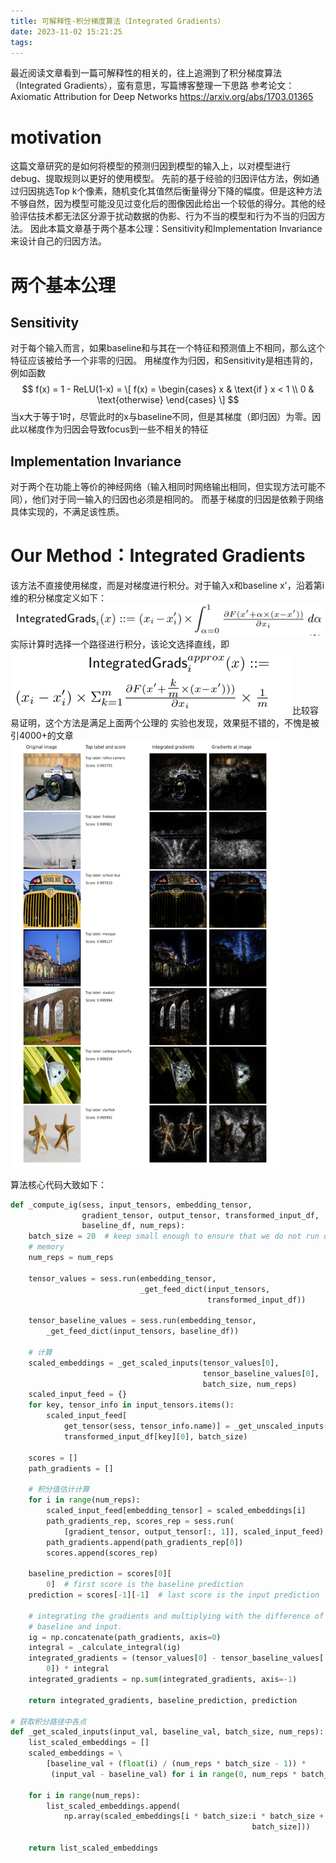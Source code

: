 ```yaml
---
title: 可解释性-积分梯度算法（Integrated Gradients）
date: 2023-11-02 15:21:25
tags:
---
```

最近阅读文章看到一篇可解释性的相关的，往上追溯到了积分梯度算法（Integrated Gradients），蛮有意思，写篇博客整理一下思路
参考论文：Axiomatic Attribution for Deep Networks https://arxiv.org/abs/1703.01365
# motivation
这篇文章研究的是如何将模型的预测归因到模型的输入上，以对模型进行debug、提取规则以更好的使用模型。
先前的基于经验的归因评估方法，例如通过归因挑选Top k个像素，随机变化其值然后衡量得分下降的幅度。但是这种方法不够自然，因为模型可能没见过变化后的图像因此给出一个较低的得分。其他的经验评估技术都无法区分源于扰动数据的伪影、行为不当的模型和行为不当的归因方法。
因此本篇文章基于两个基本公理：Sensitivity和Implementation Invariance来设计自己的归因方法。

# 两个基本公理
## Sensitivity
对于每个输入而言，如果baseline和与其在一个特征和预测值上不相同，那么这个特征应该被给予一个非零的归因。
用梯度作为归因，和Sensitivity是相违背的，例如函数$$ f(x) = 1 - ReLU(1-x) = \[ f(x) = \begin{cases} x & \text{if } x < 1 \\ 0 & \text{otherwise} \end{cases} \] $$ 当x大于等于1时，尽管此时的x与baseline不同，但是其梯度（即归因）为零。因此以梯度作为归因会导致focus到一些不相关的特征

## Implementation Invariance
对于两个在功能上等价的神经网络（输入相同时网络输出相同，但实现方法可能不同），他们对于同一输入的归因也必须是相同的。
而基于梯度的归因是依赖于网络具体实现的，不满足该性质。

# Our Method：Integrated Gradients
该方法不直接使用梯度，而是对梯度进行积分。对于输入x和baseline x'，沿着第i维的积分梯度定义如下：
![img.png](/assets/image/IG/ig1.png)
实际计算时选择一个路径进行积分，该论文选择直线，即
![img.png](/assets/image/IG/ig2.png)
比较容易证明，这个方法是满足上面两个公理的
实验也发现，效果挺不错的，不愧是被引4000+的文章
![img.png](/assets/image/IG/img.png)

算法核心代码大致如下：
```python
def _compute_ig(sess, input_tensors, embedding_tensor,
                gradient_tensor, output_tensor, transformed_input_df,
                baseline_df, num_reps):
    batch_size = 20  # keep small enough to ensure that we do not run out of
    # memory
    num_reps = num_reps

    tensor_values = sess.run(embedding_tensor,
                             _get_feed_dict(input_tensors,
                                            transformed_input_df))

    tensor_baseline_values = sess.run(embedding_tensor,
        _get_feed_dict(input_tensors, baseline_df))

    # 计算
    scaled_embeddings = _get_scaled_inputs(tensor_values[0],
                                           tensor_baseline_values[0],
                                           batch_size, num_reps)
    scaled_input_feed = {}
    for key, tensor_info in input_tensors.items():
        scaled_input_feed[
            get_tensor(sess, tensor_info.name)] = _get_unscaled_inputs(
            transformed_input_df[key][0], batch_size)

    scores = []
    path_gradients = []

    # 积分值估计计算
    for i in range(num_reps):
        scaled_input_feed[embedding_tensor] = scaled_embeddings[i]
        path_gradients_rep, scores_rep = sess.run(
            [gradient_tensor, output_tensor[:, 1]], scaled_input_feed)
        path_gradients.append(path_gradients_rep[0])
        scores.append(scores_rep)

    baseline_prediction = scores[0][
        0]  # first score is the baseline prediction
    prediction = scores[-1][-1]  # last score is the input prediction

    # integrating the gradients and multiplying with the difference of the
    # baseline and input.
    ig = np.concatenate(path_gradients, axis=0)
    integral = _calculate_integral(ig)
    integrated_gradients = (tensor_values[0] - tensor_baseline_values[
        0]) * integral
    integrated_gradients = np.sum(integrated_gradients, axis=-1)

    return integrated_gradients, baseline_prediction, prediction

# 获取积分路径中各点
def _get_scaled_inputs(input_val, baseline_val, batch_size, num_reps):
    list_scaled_embeddings = []
    scaled_embeddings = \
        [baseline_val + (float(i) / (num_reps * batch_size - 1)) *
         (input_val - baseline_val) for i in range(0, num_reps * batch_size)]

    for i in range(num_reps):
        list_scaled_embeddings.append(
            np.array(scaled_embeddings[i * batch_size:i * batch_size +
                                                      batch_size]))

    return list_scaled_embeddings
```
